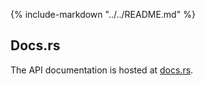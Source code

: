 <!-- markdownlint-disable MD041 -->
{%
    include-markdown  "../../README.md"
%}

## Docs.rs

The API documentation is hosted at [docs.rs](https://docs.rs/).
